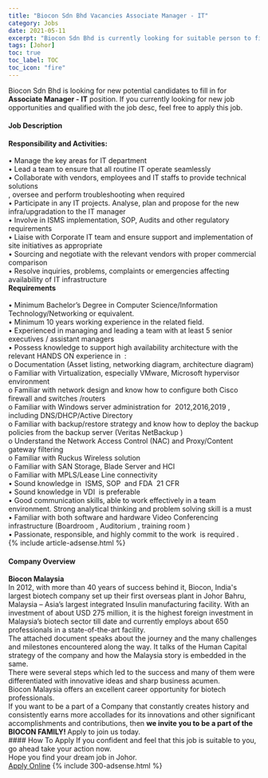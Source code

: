 ```yaml
---
title: "Biocon Sdn Bhd Vacancies Associate Manager - IT" 
category: Jobs 
date: 2021-05-11 
excerpt: "Biocon Sdn Bhd is currently looking for suitable person to fill in the Associate Manager - IT which based in Johor" 
tags: [Johor] 
toc: true 
toc_label: TOC 
toc_icon: "fire" 
--- 
```


<p>Biocon Sdn Bhd is looking for new potential candidates to fill in for <b>Associate Manager - IT</b> position. If you currently looking for new job opportunities and qualified with the job desc, feel free to apply this job.
</p><div><div><h4>Job Description</h4></div><div><div><span><div><div><div><strong>Responsibility and Activities:</strong></div><div><br>&#8226; Manage the key areas for IT department&#160;<br>&#8226; Lead a team to ensure that all routine IT operate seamlessly<br>&#8226; Collaborate with vendors, employees and IT staffs to provide technical solutions<br>, oversee and perform troubleshooting when required<br>&#8226; Participate in any IT projects. Analyse, plan and propose for the new infra/upgradation to the IT manager<br>&#8226; Involve in ISMS implementation, SOP, Audits and other regulatory requirements<br>&#8226; Liaise with Corporate IT team and ensure support and implementation of site initiatives as appropriate<br>&#8226; Sourcing and negotiate with the relevant vendors with proper commercial comparison<br>&#8226; Resolve inquiries, problems, complaints or emergencies affecting availability of IT infrastructure</div><div><strong>Requirements</strong></div><div><br>&#8226; Minimum Bachelor&#8217;s Degree in Computer Science/Information Technology/Networking or equivalent.<br>&#8226; Minimum 10 years working experience in the related field.<br>&#8226; Experienced in managing and leading a team with at least 5 senior executives / assistant managers&#160;<br>&#8226; Possess knowledge to support high availability architecture with the relevant HANDS ON experience in&#160; :<br>o Documentation (Asset listing, networking diagram, architecture diagram)<br>o Familiar with Virtualization, especially VMware, Microsoft hypervisor environment<br>o Familiar with network design and know how to configure both Cisco firewall and switches /routers<br>o Familiar with Windows server administration for&#160; 2012,2016,2019 , including DNS/DHCP/Active Directory<br>o Familiar with backup/restore strategy and know how to deploy the backup policies from the backup server (Veritas NetBackup )<br>o Understand the Network Access Control (NAC) and Proxy/Content gateway filtering<br>o Familiar with Ruckus Wireless solution<br>o Familiar with SAN Storage, Blade Server and HCI&#160;<br>o Familiar with MPLS/Lease Line connectivity</div>&#8226; Sound knowledge in&#160; ISMS, SOP&#160; and FDA&#160; 21 CFR<br>&#8226; Sound knowledge in VDI&#160; is preferable<br>&#8226; Good communication skills, able to work effectively in a team environment. Strong analytical thinking and problem solving skill is a must<br>&#8226; Familiar with both software and hardware Video Conferencing infrastructure (Boardroom , Auditorium , training room )&#160;<br>&#8226; Passionate, responsible, and highly commit to the work&#160; is required .</div></div></span></div></div></div> 
{% include article-adsense.html %} 
<div><div><h4>Company Overview</h4></div><div><div><span><div><div>
<strong>Biocon Malaysia</strong></div>
<div>
	In 2012, with more than 40 years of success behind it, Biocon, India's largest biotech company set up their first overseas plant in Johor Bahru, Malaysia &#8211; Asia&#8217;s largest integrated Insulin manufacturing facility. With an investment of about USD 275 million, it is the highest foreign investment in Malaysia&#8217;s biotech sector till date and currently employs about 650 professionals in a state-of-the-art facility.<br>
	The attached document speaks about the journey and the many challenges and milestones encountered along the way. It talks of the Human Capital strategy of the company and how the Malaysia story is embedded in the same.<br>
	There were several steps which led to the success and many of them were differentiated with innovative ideas and sharp business acumen.</div>
<div>
	Biocon Malaysia offers an excellent career opportunity for biotech professionals.</div>
<div>
	If you want to be a part of a Company that constantly creates history and consistently earns more accollades for its innovations and other significant accomplishments and contributions, then <strong>we invite you to be a part of the BIOCON FAMILY! </strong>Apply to join us today.</div></div></span></div></div></div> 
#### How To Apply 
If you confident and feel that this job is suitable to you, go ahead take your action now. <br/> 
Hope you find your dream job in Johor. <br/> 
<a href="https://www.jobstreet.com.my/en/job/associate-manager-it-4563758?jobId=jobstreet-my-job-4563758&" class="btn btn--info" target="_blank" rel="nofollow noopenner">Apply Online</a> 
{% include 300-adsense.html %} 